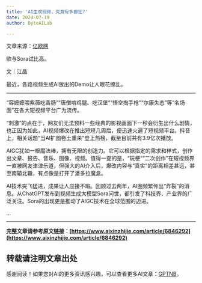 ```yaml
---
title: 'AI生成视频，究竟有多癫狂?'
date: 2024-07-19
author: ByteAILab

---
```


文章来源：[亿欧网](https://mp.weixin.qq.com/s/DgL_KZKGxlQhIPTUEGaXcQ)

欲与Sora试比高。

文｜江晶

最近，各路视频生成AI放出的Demo让人眼花缭乱。

---
“容嬷嬷喂紫薇吃香肠”“唐僧啃鸡腿、吃汉堡”“悟空掏手枪”“尔康失态”等“名场面”在各大短视频平台广为流传。

“刺激”的点在于，网友们无法预料一些经典的影视画面下一秒会衍生出什么剧情，也正因为如此，AI视频爆改在推出短短几周后，便迅速火遍了短视频平台。抖音上，相关话题“当AI扩图卷土重来”登上热榜，截至目前共有3.9亿次播放。

AIGC犹如一根魔法棒，拥有无限的创造力。它可以根据指定的需求和样式，创作出文章、报告、音乐、图像、视频。值得一提的是，“玩梗”“二次创作”在短视频界一直被网友津津乐道，但强大的AI介入后，爆改内容与“真实”的距离相差甚远，甚至南辕北辙，有点像是打开了潘多拉魔盒。

AI技术突飞猛进，成果让人应接不暇。回顾过去两年，AI圈频繁传出“炸裂”的消息。从ChatGPT发布到视频生成大模型Sora问世，都引发了科技界、产业界的广泛关注。Sora的出现更是推动了AIGC技术在全球范围的迈进。

...

---

**完整文章请参考原文链接：[https://www.aixinzhijie.com/article/6846292](https://www.aixinzhijie.com/article/6846292)**

**转载请注明文章出处**
---
感谢阅读！如果您对AI的更多资讯感兴趣，可以查看更多AI文章：[GPTNB](https://gptnb.com)。